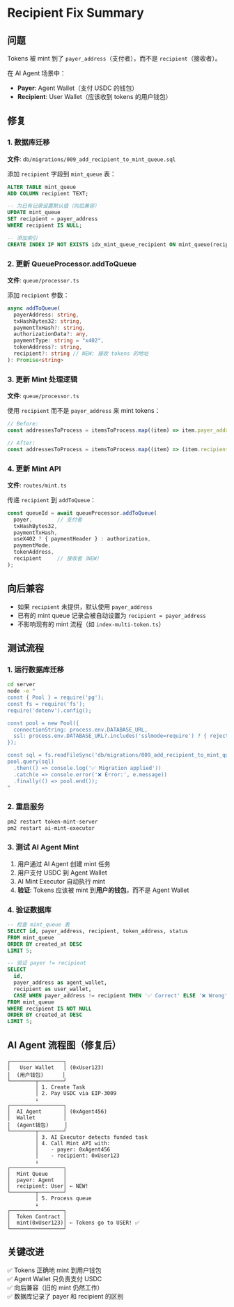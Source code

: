 # Recipient Fix Summary

## 问题
Tokens 被 mint 到了 `payer_address`（支付者），而不是 `recipient`（接收者）。

在 AI Agent 场景中：
- **Payer**: Agent Wallet（支付 USDC 的钱包）
- **Recipient**: User Wallet（应该收到 tokens 的用户钱包）

## 修复

### 1. 数据库迁移
**文件**: `db/migrations/009_add_recipient_to_mint_queue.sql`

添加 `recipient` 字段到 `mint_queue` 表：
```sql
ALTER TABLE mint_queue
ADD COLUMN recipient TEXT;

-- 为已有记录设置默认值（向后兼容）
UPDATE mint_queue
SET recipient = payer_address
WHERE recipient IS NULL;

-- 添加索引
CREATE INDEX IF NOT EXISTS idx_mint_queue_recipient ON mint_queue(recipient);
```

### 2. 更新 QueueProcessor.addToQueue
**文件**: `queue/processor.ts`

添加 `recipient` 参数：
```typescript
async addToQueue(
  payerAddress: string,
  txHashBytes32: string,
  paymentTxHash?: string,
  authorizationData?: any,
  paymentType: string = "x402",
  tokenAddress?: string,
  recipient?: string // NEW: 接收 tokens 的地址
): Promise<string>
```

### 3. 更新 Mint 处理逻辑
**文件**: `queue/processor.ts`

使用 `recipient` 而不是 `payer_address` 来 mint tokens：
```typescript
// Before:
const addressesToProcess = itemsToProcess.map((item) => item.payer_address as `0x${string}`);

// After:
const addressesToProcess = itemsToProcess.map((item) => (item.recipient || item.payer_address) as `0x${string}`);
```

### 4. 更新 Mint API
**文件**: `routes/mint.ts`

传递 `recipient` 到 `addToQueue`：
```typescript
const queueId = await queueProcessor.addToQueue(
  payer,        // 支付者
  txHashBytes32,
  paymentTxHash,
  useX402 ? { paymentHeader } : authorization,
  paymentMode,
  tokenAddress,
  recipient     // 接收者（NEW）
);
```

## 向后兼容
- 如果 `recipient` 未提供，默认使用 `payer_address`
- 已有的 mint queue 记录会被自动设置为 `recipient = payer_address`
- 不影响现有的 mint 流程（如 `index-multi-token.ts`）

## 测试流程

### 1. 运行数据库迁移
```bash
cd server
node -e "
const { Pool } = require('pg');
const fs = require('fs');
require('dotenv').config();

const pool = new Pool({ 
  connectionString: process.env.DATABASE_URL, 
  ssl: process.env.DATABASE_URL?.includes('sslmode=require') ? { rejectUnauthorized: false } : false 
});

const sql = fs.readFileSync('db/migrations/009_add_recipient_to_mint_queue.sql', 'utf8');
pool.query(sql)
  .then(() => console.log('✅ Migration applied'))
  .catch(e => console.error('❌ Error:', e.message))
  .finally(() => pool.end());
"
```

### 2. 重启服务
```bash
pm2 restart token-mint-server
pm2 restart ai-mint-executor
```

### 3. 测试 AI Agent Mint
1. 用户通过 AI Agent 创建 mint 任务
2. 用户支付 USDC 到 Agent Wallet
3. AI Mint Executor 自动执行 mint
4. **验证**: Tokens 应该被 mint 到**用户的钱包**，而不是 Agent Wallet

### 4. 验证数据库
```sql
-- 检查 mint_queue 表
SELECT id, payer_address, recipient, token_address, status 
FROM mint_queue 
ORDER BY created_at DESC 
LIMIT 5;

-- 验证 payer != recipient
SELECT 
  id, 
  payer_address as agent_wallet,
  recipient as user_wallet,
  CASE WHEN payer_address != recipient THEN '✅ Correct' ELSE '❌ Wrong' END as status
FROM mint_queue 
WHERE recipient IS NOT NULL
ORDER BY created_at DESC 
LIMIT 5;
```

## AI Agent 流程图（修复后）

```
┌─────────────────┐
│   User Wallet   │ (0xUser123)
│  (用户钱包)      │
└────────┬────────┘
         │ 1. Create Task
         │ 2. Pay USDC via EIP-3009
         ↓
┌─────────────────┐
│  AI Agent       │ (0xAgent456)
│  Wallet         │
│  (Agent钱包)     │
└────────┬────────┘
         │ 3. AI Executor detects funded task
         │ 4. Call Mint API with:
         │    - payer: 0xAgent456
         │    - recipient: 0xUser123
         ↓
┌─────────────────┐
│  Mint Queue     │
│  payer: Agent   │
│  recipient: User│ ← NEW!
└────────┬────────┘
         │ 5. Process queue
         ↓
┌─────────────────┐
│  Token Contract │
│  mint(0xUser123)│ ← Tokens go to USER! ✅
└─────────────────┘
```

## 关键改进
✅ Tokens 正确地 mint 到用户钱包  
✅ Agent Wallet 只负责支付 USDC  
✅ 向后兼容（旧的 mint 仍然工作）  
✅ 数据库记录了 payer 和 recipient 的区别  

